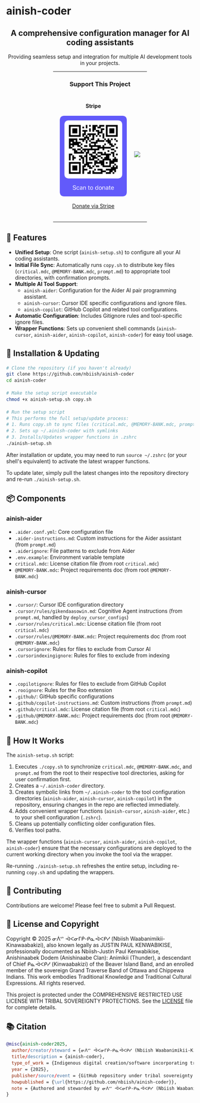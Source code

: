 # ainish-coder

<div align="center">
  <h2>A comprehensive configuration manager for AI coding assistants</h2>
  <p>Providing seamless setup and integration for multiple AI development tools in your projects.</p>

  <hr width="50%">
  
  <h3>Support This Project</h3>
  <div style="display: flex; justify-content: center; gap: 20px; margin: 20px 0;">
    <div>
      <h4>Stripe</h4>
      <img src="qr-stripe-donation.png" alt="Scan to donate" width="180"/>
      <p><a href="https://raw.githubusercontent.com/nbiish/license-for-all-works/8e9b73b269add9161dc04bbdd79f818c40fca14e/qr-stripe-donation.png">Donate via Stripe</a></p>
    </div>
    <div style="display: flex; align-items: center;">
      <a href="https://www.buymeacoffee.com/nbiish"><img src="https://img.buymeacoffee.com/button-api/?text=Buy me a coffee&emoji=&slug=nbiish&button_colour=FFDD00&font_colour=000000&font_family=Cookie&outline_colour=000000&coffee_colour=ffffff" /></a>
    </div>
  </div>
  
  <hr width="50%">
</div>

## 🌟 Features

- **Unified Setup**: One script (`ainish-setup.sh`) to configure all your AI coding assistants.
- **Initial File Sync**: Automatically runs `copy.sh` to distribute key files (`critical.mdc`, `@MEMORY-BANK.mdc`, `prompt.md`) to appropriate tool directories, with confirmation prompts.
- **Multiple AI Tool Support**: 
  - `ainish-aider`: Configuration for the Aider AI pair programming assistant.
  - `ainish-cursor`: Cursor IDE specific configurations and ignore files.
  - `ainish-copilot`: GitHub Copilot and related tool configurations.
- **Automatic Configuration**: Includes Gitignore rules and tool-specific ignore files.
- **Wrapper Functions**: Sets up convenient shell commands (`ainish-cursor`, `ainish-aider`, `ainish-copilot`, `ainish-coder`) for easy tool usage.

## 🚀 Installation & Updating

```bash
# Clone the repository (if you haven't already)
git clone https://github.com/nbiish/ainish-coder
cd ainish-coder

# Make the setup script executable
chmod +x ainish-setup.sh copy.sh

# Run the setup script
# This performs the full setup/update process:
# 1. Runs copy.sh to sync files (critical.mdc, @MEMORY-BANK.mdc, prompt.md)
# 2. Sets up ~/.ainish-coder with symlinks
# 3. Installs/Updates wrapper functions in .zshrc
./ainish-setup.sh
```

After installation or update, you may need to run `source ~/.zshrc` (or your shell's equivalent) to activate the latest wrapper functions.

To update later, simply pull the latest changes into the repository directory and re-run `./ainish-setup.sh`.

## 📦 Components

### ainish-aider
- `.aider.conf.yml`: Core configuration file
- `.aider-instructions.md`: Custom instructions for the Aider assistant (from `prompt.md`)
- `.aiderignore`: File patterns to exclude from Aider
- `.env.example`: Environment variable template
- `critical.mdc`: License citation file (from root `critical.mdc`)
- `@MEMORY-BANK.mdc`: Project requirements doc (from root `@MEMORY-BANK.mdc`)

### ainish-cursor
- `.cursor/`: Cursor IDE configuration directory
- `.cursor/rules/gikendaasowin.md`: Cognitive Agent instructions (from `prompt.md`, handled by `deploy_cursor_configs`)
- `.cursor/rules/critical.mdc`: License citation file (from root `critical.mdc`)
- `.cursor/rules/@MEMORY-BANK.mdc`: Project requirements doc (from root `@MEMORY-BANK.mdc`)
- `.cursorignore`: Rules for files to exclude from Cursor AI
- `.cursorindexingignore`: Rules for files to exclude from indexing

### ainish-copilot
- `.copilotignore`: Rules for files to exclude from GitHub Copilot
- `.rooignore`: Rules for the Roo extension
- `.github/`: GitHub specific configurations
- `.github/copilot-instructions.md`: Custom instructions (from `prompt.md`)
- `.github/critical.mdc`: License citation file (from root `critical.mdc`)
- `.github/@MEMORY-BANK.mdc`: Project requirements doc (from root `@MEMORY-BANK.mdc`)

## 🔧 How It Works

The `ainish-setup.sh` script:
1. Executes `./copy.sh` to synchronize `critical.mdc`, `@MEMORY-BANK.mdc`, and `prompt.md` from the root to their respective tool directories, asking for user confirmation first.
2. Creates a `~/.ainish-coder` directory.
3. Creates symbolic links from `~/.ainish-coder` to the tool configuration directories (`ainish-aider`, `ainish-cursor`, `ainish-copilot`) in the repository, ensuring changes in the repo are reflected immediately.
4. Adds convenient wrapper functions (`ainish-cursor`, `ainish-aider`, etc.) to your shell configuration (`.zshrc`).
5. Cleans up potentially conflicting older configuration files.
6. Verifies tool paths.

The wrapper functions (`ainish-cursor`, `ainish-aider`, `ainish-copilot`, `ainish-coder`) ensure that the necessary configurations are deployed to the current working directory when you invoke the tool via the wrapper.

Re-running `./ainish-setup.sh` refreshes the entire setup, including re-running `copy.sh` and updating the wrappers.

## 🤝 Contributing

Contributions are welcome! Please feel free to submit a Pull Request.

## 📝 License and Copyright

Copyright © 2025 ᓂᐲᔥ ᐙᐸᓂᒥᑮ-ᑭᓇᐙᐸᑭᓯ (Nbiish Waabanimikii-Kinawaabakizi), also known legally as JUSTIN PAUL KENWABIKISE, professionally documented as Nbiish-Justin Paul Kenwabikise, Anishinaabek Dodem (Anishinaabe Clan): Animikii (Thunder), a descendant of Chief ᑭᓇᐙᐸᑭᓯ (Kinwaabakizi) of the Beaver Island Band, and an enrolled member of the sovereign Grand Traverse Band of Ottawa and Chippewa Indians. This work embodies Traditional Knowledge and Traditional Cultural Expressions. All rights reserved.

This project is protected under the COMPREHENSIVE RESTRICTED USE LICENSE WITH TRIBAL SOVEREIGNTY PROTECTIONS. See the [LICENSE](LICENSE) file for complete details.

## 📚 Citation

```bibtex
@misc{ainish-coder2025,
  author/creator/steward = {ᓂᐲᔥ ᐙᐸᓂᒥᑮ-ᑭᓇᐙᐸᑭᓯ (Nbiish Waabanimikii-Kinawaabakizi), also known legally as JUSTIN PAUL KENWABIKISE, professionally documented as Nbiish-Justin Paul Kenwabikise, Anishinaabek Dodem (Anishinaabe Clan): Animikii (Thunder), descendant of Chief ᑭᓇᐙᐸᑭᓯ (Kinwaabakizi) of the Beaver Island Band and enrolled member of the sovereign Grand Traverse Band of Ottawa and Chippewa Indians},
  title/description = {ainish-coder},
  type_of_work = {Indigenous digital creation/software incorporating traditional knowledge and cultural expressions},
  year = {2025},
  publisher/source/event = {GitHub repository under tribal sovereignty protections},
  howpublished = {\url{https://github.com/nbiish/ainish-coder}},
  note = {Authored and stewarded by ᓂᐲᔥ ᐙᐸᓂᒥᑮ-ᑭᓇᐙᐸᑭᓯ (Nbiish Waabanimikii-Kinawaabakizi), also known legally as JUSTIN PAUL KENWABIKISE, professionally documented as Nbiish-Justin Paul Kenwabikise, Anishinaabek Dodem (Anishinaabe Clan): Animikii (Thunder), descendant of Chief ᑭᓇᐙᐸᑭᓯ (Kinwaabakizi) of the Beaver Island Band and enrolled member of the sovereign Grand Traverse Band of Ottawa and Chippewa Indians. This work embodies Indigenous intellectual property, traditional knowledge systems (TK), traditional cultural expressions (TCEs), and associated data protected under tribal law, federal Indian law, treaty rights, Indigenous Data Sovereignty principles, and international indigenous rights frameworks including UNDRIP. All usage, benefit-sharing, and data governance are governed by the COMPREHENSIVE RESTRICTED USE LICENSE FOR INDIGENOUS CREATIONS WITH TRIBAL SOVEREIGNTY, DATA SOVEREIGNTY, AND WEALTH RECLAMATION PROTECTIONS.}
}
```